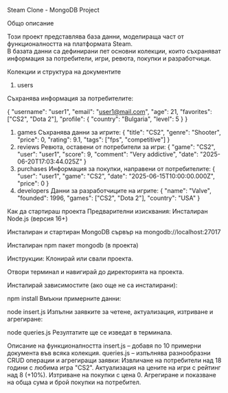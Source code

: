 Steam Clone - MongoDB Project

Общо описание

Този проект представлява база данни, моделираща част от функционалността на платформата Steam.  
В базата данни са дефинирани пет основни колекции, които съхраняват информация за потребители, игри, ревюта, покупки и разработчици.

Колекции и структура на документите

1. users

Съхранява информация за потребителите:

{
  "username": "user1",
  "email": "user1@mail.com",
  "age": 21,
  "favorites": ["CS2", "Dota 2"],
  "profile": {
    "country": "Bulgaria",
    "level": 5
  }
}
1. games
Съхранява данни за игрите:
{
  "title": "CS2",
  "genre": "Shooter",
  "price": 0,
  "rating": 9.1,
  "tags": ["fps", "competitive"]
}
3. reviews
Ревюта, оставени от потребители за игри:
{
  "game": "CS2",
  "user": "user1",
  "score": 9,
  "comment": "Very addictive",
  "date": "2025-06-20T17:03:44.025Z"
}
4. purchases
Информация за покупки, направени от потребителите:
{
  "user": "user1",
  "game": "CS2",
  "date": "2025-06-15T10:00:00.000Z",
  "price": 0
}
5. developers
Данни за разработчиците на игрите:
{
  "name": "Valve",
  "founded": 1996,
  "games": ["CS2", "Dota 2"],
  "country": "USA"
}

Как да стартираш проекта
Предварителни изисквания:
Инсталиран Node.js (версия 16+)

Инсталиран и стартиран MongoDB сървър на mongodb://localhost:27017

Инсталиран npm пакет mongodb (в проекта)

Инструкции:
Клонирай или свали проекта.

Отвори терминал и навигирай до директорията на проекта.

Инсталирай зависимостите (ако още не са инсталирани):

npm install
Вмъкни примерните данни:

node insert.js
Изпълни заявките за четене, актуализация, изтриване и агрегиране:

node queries.js
Резултатите ще се изведат в терминала.

Описание на функционалността
insert.js – добавя по 10 примерни документа във всяка колекция.
queries.js – изпълнява разнообразни CRUD операции и агрегиращи заявки:
Извличане на потребители над 18 години с любима игра "CS2".
Актуализация на цените на игри с рейтинг над 8 (+10%).
Изтриване на покупки с цена 0.
Агрегиране и показване на обща сума и брой покупки на потребител.